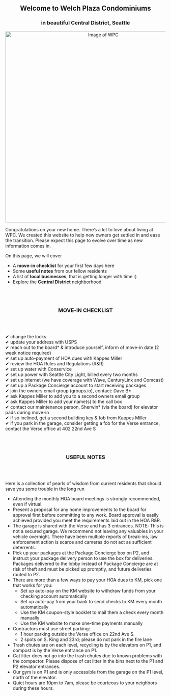<h2 align="center">Welcome to Welch Plaza Condominiums</h2>
<h3 align="center">in beautiful Central District, Seattle</h3>

<p align="center"><img src="https://d3mi7e2vp4lzjl.cloudfront.net/a3edd0bb98b5f9ae0b3be34a63838e83882735bb_img_14/origin.jpg" alt="Image of WPC" width="600"/></p>

Congratulations on your new home. There’s a lot to love about living at WPC. We created this website to help new owners get settled in and ease the transition. Please expect this page to evolve over time as new information comes in.

On this page, we will cover
- A **move-in checklist** for your first few days here
- Some **useful notes** from our fellow residents
- A list of **local businesses**, that is getting longer with time :)
- Explore the **Central District** neighborhood

<br/><br/>
<h3 align="center">MOVE-IN CHECKLIST</h3>
<br/><br/>

<!--- Remember the two trailing spaces to get the line breaks after each item -->
&#10004; change the locks  
&#10004; update your address with USPS  
&#10004; reach out to the board* & introduce yourself, inform of move-in date (2 week notice required)  
&#10004; set up auto-payment of HOA dues with Kappes Miller  
&#10004; review the HOA Rules and Regulations (R&R)  
&#10004; set up water with Conservice  
&#10004; set up power with Seattle City Light, billed every two months  
&#10004; set up internet (we have coverage with Wave, CenturyLink and Comcast)  
&#10004; set up a Package Concierge account to start receiving packages  
&#10004; join the owners email group (groups.io), contact: Dave B*  
&#10004; ask Kappes Miller to add you to a second owners email group  
&#10004; ask Kappes Miller to add your name(s) to the call box  
&#10004; contact our maintenance person, Sherwin* (via the board) for elevator pads during move-in  
&#10004; if so inclined, get a second building key & fob from Kappes Miller  
&#10004; if you park in the garage, consider getting a fob for the Verse entrance, contact the Verse office at 402 22nd Ave S  

<br/><br/>
<h3 align="center">USEFUL NOTES</h3>
<br/><br/>

Here is a collection of pearls of wisdom from current residents that should save you some trouble in the long run

- Attending the monthly HOA board meetings is strongly recommended, even if virtual.
- Present a proposal for any home improvements to the board for approval first before committing to any work. Board approval is easily achieved provided you meet the requirements laid out in the HOA R&R.
- The garage is shared with the Verse and has 3 entrances. NOTE: This is not a secured garage. We recommend not leaving any valuables in your vehicle overnight. There have been multiple reports of break-ins, law enforcement action is scarce and cameras do not act as sufficient deterrents.
- Pick up your packages at the Package Concierge box on P2, and instruct your package delivery person to use the box for deliveries. Packages delivered to the lobby instead of Package Concierge are at risk of theft and must be picked up promptly, and future deliveries routed to P2.
- There are more than a few ways to pay your HOA dues to KM, pick one that works for you:
  - Set up auto-pay on the KM website to withdraw funds from your checking account automatically
  - Set up auto-pay from your bank to send checks to KM every month automatically
  - Use the KM coupon-style booklet to mail them a check every month manually
  - Use the KM website to make one-time payments manually
- Contractors must use street parking:
  - 1 hour parking outside the Verse office on 22nd Ave S.
  - 2 spots on S. King and 23rd; please do not park in the fire lane
- Trash chutes are on each level, recycling is by the elevators on P1, and compost is by the Verse entrance on P1.
- Cat litter does not go into the trash chutes due to known problems with the compactor. Please dispose of cat litter in the bins next to the P1 and P2 elevator entrances.
- Our gym is on P1 and is only accessible from the garage on the P1 level, north of the elevator.
- Quiet hours are 10pm to 7am, please be courteous to your neighbors during these hours.

